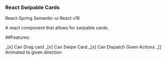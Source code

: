 ### React Swipable Cards

React-Spring
Semantic-ui
React v16

A react component that allows for swipable cards.

##Features:

_[x] Can Drag card
_[x] Can Swipe Card
_[x] Can Dispatch Given Actions
_[] Animated to given direction
